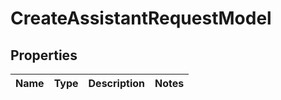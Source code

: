 
# CreateAssistantRequestModel

## Properties
Name | Type | Description | Notes
------------ | ------------- | ------------- | -------------



